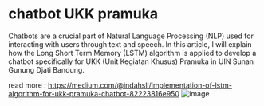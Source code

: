 # chatbot UKK pramuka

Chatbots are a crucial part of Natural Language Processing (NLP) used for interacting with users through text and speech. In this article, I will explain how the Long Short Term Memory (LSTM) algorithm is applied to develop a chatbot specifically for UKK (Unit Kegiatan Khusus) Pramuka in UIN Sunan Gunung Djati Bandung.

read more : https://medium.com/@indahsll/implementation-of-lstm-algorithm-for-ukk-pramuka-chatbot-82223816e950
![image](https://github.com/user-attachments/assets/0b485ee5-d680-4aca-8e0d-614a0eb4c32f)
